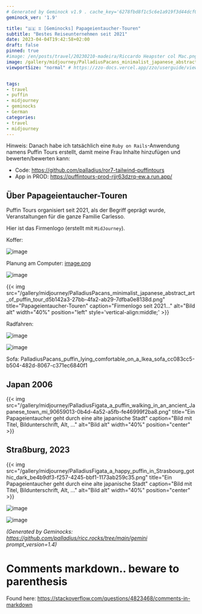 ```yaml
---
# Generated by Geminock v1.9 . cache_key='6278fbd8f1c5c6e1a919f3d44dcf0eecd5d129d55207d50d9c79b82118531c88-de.yaml'
geminock_ver: '1.9'

title: "🇩🇪 ♊ [Geminocks] Papageientaucher-Touren"
subtitle: "Bestes Reiseunternehmen seit 2021"
date: 2023-04-04T19:42:58+02:00
draft: false
pinned: true
#image: /en/posts/travel/20230210-madeira/Riccardo Heapster col Mac.png
image: /gallery/midjourney/PalladiusPacans_minimalist_japanese_abstract_art_of_puffin_tour_d5b142a3-27bb-4fa2-ab29-7dfba0e8138d.png
viewportSize: "normal" # https://zzo-docs.vercel.app/zzo/userguide/viewportsize/


tags:
- travel
- puffin
- midjourney
- geminocks
- German
categories:
- travel
- midjourney
---
```


Hinweis: Danach habe ich tatsächlich eine `Ruby on Rails`-Anwendung namens Puffin Tours erstellt, damit meine Frau Inhalte hinzufügen und bewerten/bewerten kann:

* Code: <https://github.com/palladius/ror7-tailwind-puffintours>
* App in PROD: <https://puffintours-prod-rjjr63dzrq-ew.a.run.app/>


## Über Papageientaucher-Touren

Puffin Tours organisiert seit 2021, als der Begriff geprägt wurde, Veranstaltungen für die ganze Familie Carlesso.

Hier ist das Firmenlogo (erstellt mit `MidJourney`).

Koffer:

![image](/gallery/midjourney/PalladiusPacans_a_puffin_sleeping_in_a_bed_with_beside_an_open__3d7dfdd9-fb23-4750-97e8-e59cbe642a73.png)

Planung am Computer: [image.png](http://localhost:1313/gallery/midjourney/PalladiusPacans_a_puffin_with_yellow_hat_typing_on_his_Macbook__51a145b4-4ef0-4ccc-85fa-0c29f503b4e0.png)

![image](http://localhost:1313/gallery/midjourney/PalladiusPacans_puffin_riding_a_Vespa_in_the_style_of_pixar_4edc730f-84a2-4431-818e-1f43900daafa.png)

{{< img
    src="/gallery/midjourney/PalladiusPacans_minimalist_japanese_abstract_art_of_puffin_tour_d5b142a3-27bb-4fa2-ab29-7dfba0e8138d.png"
    title="Papageientaucher-Touren"
    caption="Firmenlogo seit 2021..." alt="Bild alt" width="40%" position="left" style='vertical-align:middle;' >}}

Radfahren:

![image](/gallery/midjourney/PalladiusPacans_a_puffin_riding_a_Colnago_bike_up_the_mountains_007a3bde-d52d-4061-8001-eb47da59e025.png)

![image](/gallery/midjourney/PalladiusPacans_a_puffin_eating_spaghetti_al_pesto_e71089ff-00b4-4bba-ad15-a04f284d5d27.png)

Sofa: PalladiusPacans_puffin_lying_comfortable_on_a_Ikea_sofa_cc083cc5-b504-482d-8067-c371ec6840f1

## Japan 2006

{{< img src="/gallery/midjourney/PalladiusFigata_a_puffin_walking_in_an_ancient_Japanese_town_mi_90659013-0b4d-4a52-a5fb-fe46999f2ba8.png" title="Ein Papageientaucher geht durch eine alte japanische Stadt" caption="Bild mit Titel, Bildunterschrift, Alt, ..." alt="Bild alt" width="40%" position="center" >}}




## Straßburg, 2023

{{< img src="/gallery/midjourney/PalladiusFigata_a_happy_puffin_in_Strasbourg_gothic_dark_be4b9df3-f257-4245-bbf1-1173ab259c35.png" title="Ein Papageientaucher geht durch eine alte japanische Stadt" caption="Bild mit Titel, Bildunterschrift, Alt, ..." alt="Bild alt" width="40%" position="center" >}}

![image](/gallery/midjourney/PalladiusPacans_a_puffin_walking_around_Strasbourg_and_a_bit_wo_1ea1b1ba-0ba3-45d1-91d5-b506da365a5d.png)


![image](/gallery/midjourney/PalladiusPacans_a_puffin_in_Strasbourg_alsacian_buildings_sippi_b5975fd8-1327-40d5-b4f3-2c0f6cddd9ed.png)


*(Generated by Geminocks: https://github.com/palladius/ricc.rocks/tree/main/gemini prompt_version=1.4)*

# Comments markdown.. beware to parenthesis

[comment]: <> (This is a comment, it will not be included)
[comment]: <> (in  the output file unless you use it in)
[comment]: <> (a reference style link.)

[//]: <> (This is also a comment.)

[//]: # (This may be the most platform independent comment)

Found here: https://stackoverflow.com/questions/4823468/comments-in-markdown

[comment]: <> (geminock_ver: '1.9')
[comment]: <> (title: "🇩🇪 ♊ [Geminocks] Papageientaucher-Touren")
[comment]: <> (subtitle: "Bestes Reiseunternehmen seit 2021")
[comment]: <> (AAA If Riccardo wants to edit this, code is in: /Users/ricc/git/ricc.rocks/gemini/lib/gemini/translator.rb)






